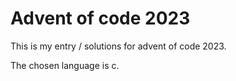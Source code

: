 # Advent of code 2023
This is my entry / solutions for advent of code 2023.

The chosen language is c.